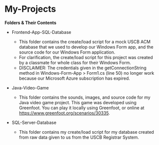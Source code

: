 # My-Projects
**Folders & Their Contents**
- Frontend-App-SQL-Database<br>
  - This folder contains the create/load script for a mock USCB ACM database that we used to develop our Windows Form app, and the source code for our Windows Form application.
  - For clarification, the create/load script for this project was created by a classmate for whole class for their Windows Form.
  - DISCLAIMER: The credentials given in the getConnectionString method in Windows-Form-App > Form1.cs (line 50) no longer work because our Microsoft Azure subscription has expired.
    
- Java-Video-Game<br>
  - This folder contains the sounds, images, and source code for my Java video game project. This game was developed using Greenfoot. You can play it locally using Greenfoot, or online at https://www.greenfoot.org/scenarios/30335.

- SQL-Server-Database<br>
  - This folder contains my create/load script for my database created from raw data given to us from the USCB Registrar System.
